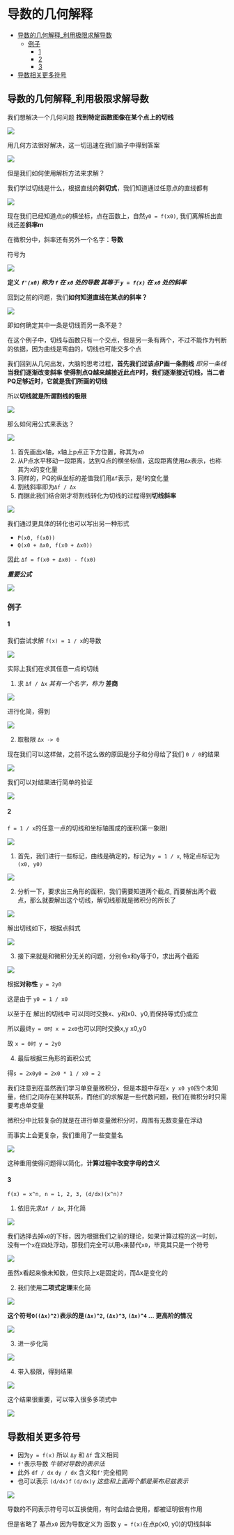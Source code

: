 # 导数的几何解释
 
* [导数的几何解释_利用极限求解导数](#导数的几何解释_利用极限求解导数)
  * [例子](#例子)
    * [1](#1)
    * [2](#2)
    * [3](#3)
* [导数相关更多符号](#导数相关更多符号)
 
## 导数的几何解释_利用极限求解导数
 
我们想解决一个几何问题 **找到特定函数图像在某个点上的切线**

![](img/974bf94f.png)

用几何方法很好解决，这一切迅速在我们脑子中得到答案

![](img/e6f5f9a7.png)

但是我们如何使用解析方法来求解？

我们学过切线是什么，根据直线的**斜切式**，我们知道通过任意点的直线都有

![](img/05f626d1.png)

现在我们已经知道点p的横坐标，点在函数上，自然`y0 = f(x0)`, 我们离解析出直线还差**斜率m**

在微积分中，斜率还有另外一个名字：**导数**

符号为

![](img/7391a739.png)

**定义** ***`f'(x0)` 称为 `f` 在 `x0` 处的导数 其等于 `y = f(x)` 在 `x0` 处的斜率***

回到之前的问题，我们**如何知道直线在某点的斜率？**

![](img/26ed1ec2.png)

即如何确定其中一条是切线而另一条不是？

在这个例子中，切线与函数只有一个交点，但是另一条有两个，不过不能作为判断的依据，因为曲线是弯曲的，切线也可能交多个点

我们回到从几何出发，大脑的思考过程，**首先我们过该点P画一条割线** *即另一条线* **当我们逐渐改变斜率 使得割点Q越来越接近此点P时，我们逐渐接近切线，当二者PQ足够近时，它就是我们所画的切线**

所以**切线就是所谓割线的极限**

![](img/c466e2e8.png)

那么如何用公式来表达？

![](img/79de40a0.png)

1. 首先画出x轴，x轴上p点正下方位置，称其为`x0`
2. 从P点水平移动一段距离，达到Q点的横坐标值，这段距离使用`Δx`表示，也称其为x的变化量 
3. 同样的，PQ的纵坐标的差值我们用`Δf`表示，是f的变化量
3. 割线斜率即为`Δf / Δx`
4. 而据此我们结合刚才将割线转化为切线的过程得到**切线斜率**

![](img/f697399a.png)

我们通过更具体的转化也可以写出另一种形式

* `P(x0, f(x0))`
* `Q(x0 + Δx0, f(x0 + Δx0))`

因此 `Δf = f(x0 + Δx0) - f(x0)`

***重要公式***

![](img/cedcb8c9.png)

### 例子

#### 1

我们尝试求解 `f(x) = 1 / x`的导数

![](img/88fc19d8.png)

实际上我们在求其任意一点的切线

1. 求 `Δf / Δx` *其有一个名字，称为* **差商**

![](img/34696dc1.png)

进行化简，得到

![](img/6fefe2f9.png)

2. 取极限 `Δx -> 0`

现在我们可以这样做，之前不这么做的原因是分子和分母给了我们 `0 / 0`的结果

![](img/90707854.png)

我们可以对结果进行简单的验证

![](img/7ac8317c.png)

#### 2

`f = 1 / x`的任意一点的切线和坐标轴围成的面积(第一象限)

![](img/6a68c1ba.png)

1. 首先，我们进行一些标记，曲线是确定的，标记为`y = 1 / x`, 特定点标记为`(x0, y0)`

![](img/d6d5bb73.png)

2. 分析一下，要求出三角形的面积，我们需要知道两个截点, 而要解出两个截点，那么就要解出这个切线，解切线那就是微积分的所长了

![](img/5221476a.png)

解出切线如下，根据点斜式

![](img/d49d2e1b.png)

3. 接下来就是和微积分无关的问题，分别令x和y等于0，求出两个截距

![](img/984fe80b.png)

根据**对称性** `y = 2y0`

这是由于 `y0 = 1 / x0`

以至于在 解出的切线中 可以同时交换x、y和x0、y0,而保持等式仍成立

所以最终`y = 0时 x = 2x0`也可以同时交换x,y x0,y0

故 `x = 0时 y = 2y0`

4. 最后根据三角形的面积公式

得`s = 2x0y0 = 2x0 * 1 / x0 = 2`

我们注意到在虽然我们学习单变量微积分，但是本题中存在`x y x0 y0`四个未知量，他们之间存在某种联系，而他们的求解是一些代数问题，我们在微积分时只需要考虑单变量

微积分中比较复杂的就是在进行单变量微积分时，周围有无数变量在浮动

而事实上会更复杂，我们重用了一些变量名

![](img/b8112777.png)

这种重用使得问题得以简化，**计算过程中改变字母的含义**

#### 3

`f(x) = x^n, n = 1, 2, 3, (d/dx)(x^n)?`

1. 依旧先求`Δf / Δx`, 并化简

![](img/d8b16cb2.png)

我们选择去掉`x0`的下标，因为根据我们之前的理论，如果计算过程的这一时刻，没有一个`x`在四处浮动，那我们完全可以用`x`来替代`x0`，毕竟其只是一个符号

![](img/227e2941.png)

虽然x看起来像未知数，但实际上x是固定的，而Δx是变化的

2. 我们使用**二项式定理**来化简

![](img/8bc7596f.png)

**这个符号`O((Δx)^2)`表示的是`(Δx)^2`, `(Δx)^3`, `(Δx)^4` ... 更高阶的情况**

![](img/8421f9e0.png)

3. 进一步化简

![](img/3af524ae.png)

4. 带入极限，得到结果

![](img/ffce1e9b.png)

这个结果很重要，可以带入很多多项式中

![](img/b1ce41e7.png)

## 导数相关更多符号

* 因为`y = f(x)` 所以 `Δy` 和 `Δf` 含义相同 
* `f'`表示导数 *牛顿对导数的表示法*
* 此外 `df / dx` `dy / dx` 含义和`f'`完全相同
* 也可以表示 `(d/dx)f` `(d/dx)y` *这些和上面两个都是莱布尼兹表示*

![](img/74a0f332.png)

导数的不同表示符号可以互换使用，有时会结合使用，都被证明很有作用

但是省略了 基点`x0` 因为导数定义为 函数 `y = f(x)`在点p(x0, y0)的切线斜率

